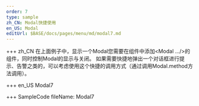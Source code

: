 ```yaml
--- 
order: 7
type: sample
zh_CN: Modal快捷使用
en_US: Modal 
editUrl: $BASE/docs/pages/menu/md/modal7.md
---
```


+++ zh_CN
在上面例子中，显示一个Modal您需要在组件中添加&lt;Modal .../&gt;的组件，同时控制Modal的显示与关闭。
   如果需要快捷地弹出一个对话框进行提示、告警之类的，可以考虑使用这个快捷的调用方式（通过调用Modal.method方法调用）。


+++ en_US
Modal7

+++ SampleCode
fileName: Modal7
